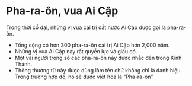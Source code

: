 # Pha-ra-ôn, vua Ai Cập

Trong thời cổ đại, những vị vua cai trị đất nước Ai Cập được gọi là pha-ra-ôn.
- Tổng cộng có hơn 300 pha-ra-ôn cai trị Ai Cập hơn 2,000 năm. 
- Những vị vua Ai Cập này rất quyền lực và giàu có. 
- Một vài người trong số các pha-ra-ôn này được nhắc đến trong Kinh Thánh. 
- Thông thường từ này được dùng làm tên chứ không chỉ là danh hiệu. Trong trường hợp đó, nó sẽ được viết hoa là “Pha-ra-ôn”.

